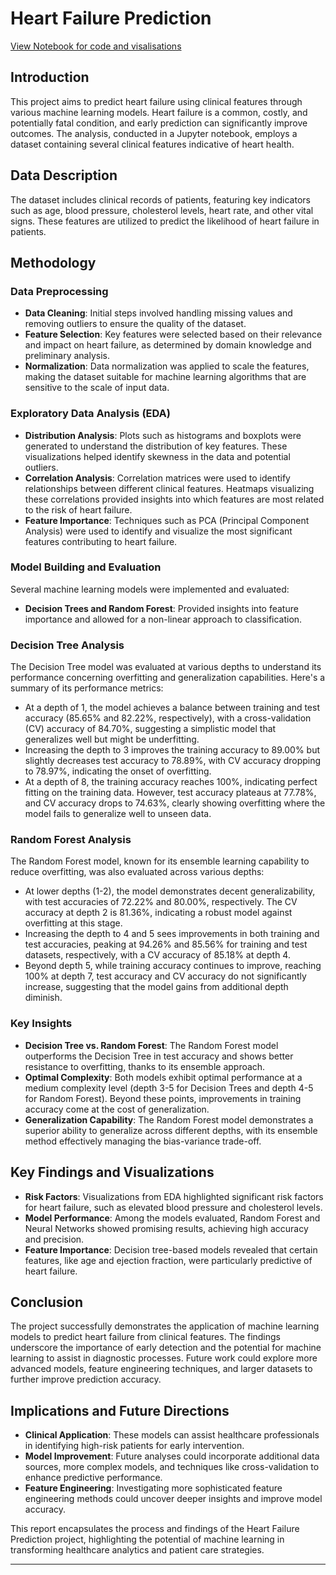 # Heart Failure Prediction
[View Notebook for code and visalisations](https://github.com/prottayislive/Heart-Failure-Prediction-Analysis/blob/main/Heart_Failure_Prediction.ipynb)
## Introduction
This project aims to predict heart failure using clinical features through various machine learning models. Heart failure is a common, costly, and potentially fatal condition, and early prediction can significantly improve outcomes. The analysis, conducted in a Jupyter notebook, employs a dataset containing several clinical features indicative of heart health.

## Data Description
The dataset includes clinical records of patients, featuring key indicators such as age, blood pressure, cholesterol levels, heart rate, and other vital signs. These features are utilized to predict the likelihood of heart failure in patients.

## Methodology

### Data Preprocessing
- **Data Cleaning**: Initial steps involved handling missing values and removing outliers to ensure the quality of the dataset.
- **Feature Selection**: Key features were selected based on their relevance and impact on heart failure, as determined by domain knowledge and preliminary analysis.
- **Normalization**: Data normalization was applied to scale the features, making the dataset suitable for machine learning algorithms that are sensitive to the scale of input data.

### Exploratory Data Analysis (EDA)
- **Distribution Analysis**: Plots such as histograms and boxplots were generated to understand the distribution of key features. These visualizations helped identify skewness in the data and potential outliers.
- **Correlation Analysis**: Correlation matrices were used to identify relationships between different clinical features. Heatmaps visualizing these correlations provided insights into which features are most related to the risk of heart failure.
- **Feature Importance**: Techniques such as PCA (Principal Component Analysis) were used to identify and visualize the most significant features contributing to heart failure.

### Model Building and Evaluation
Several machine learning models were implemented and evaluated:
- **Decision Trees and Random Forest**: Provided insights into feature importance and allowed for a non-linear approach to classification.

### Decision Tree Analysis
The Decision Tree model was evaluated at various depths to understand its performance concerning overfitting and generalization capabilities. Here's a summary of its performance metrics:

- At a depth of 1, the model achieves a balance between training and test accuracy (85.65% and 82.22%, respectively), with a cross-validation (CV) accuracy of 84.70%, suggesting a simplistic model that generalizes well but might be underfitting.
- Increasing the depth to 3 improves the training accuracy to 89.00% but slightly decreases test accuracy to 78.89%, with CV accuracy dropping to 78.97%, indicating the onset of overfitting.
- At a depth of 8, the training accuracy reaches 100%, indicating perfect fitting on the training data. However, test accuracy plateaus at 77.78%, and CV accuracy drops to 74.63%, clearly showing overfitting where the model fails to generalize well to unseen data.

### Random Forest Analysis
The Random Forest model, known for its ensemble learning capability to reduce overfitting, was also evaluated across various depths:

- At lower depths (1-2), the model demonstrates decent generalizability, with test accuracies of 72.22% and 80.00%, respectively. The CV accuracy at depth 2 is 81.36%, indicating a robust model against overfitting at this stage.
- Increasing the depth to 4 and 5 sees improvements in both training and test accuracies, peaking at 94.26% and 85.56% for training and test datasets, respectively, with a CV accuracy of 85.18% at depth 4.
- Beyond depth 5, while training accuracy continues to improve, reaching 100% at depth 7, test accuracy and CV accuracy do not significantly increase, suggesting that the model gains from additional depth diminish.

### Key Insights
- **Decision Tree vs. Random Forest**: The Random Forest model outperforms the Decision Tree in test accuracy and shows better resistance to overfitting, thanks to its ensemble approach.
- **Optimal Complexity**: Both models exhibit optimal performance at a medium complexity level (depth 3-5 for Decision Trees and depth 4-5 for Random Forest). Beyond these points, improvements in training accuracy come at the cost of generalization.
- **Generalization Capability**: The Random Forest model demonstrates a superior ability to generalize across different depths, with its ensemble method effectively managing the bias-variance trade-off.

## Key Findings and Visualizations
- **Risk Factors**: Visualizations from EDA highlighted significant risk factors for heart failure, such as elevated blood pressure and cholesterol levels.
- **Model Performance**: Among the models evaluated, Random Forest and Neural Networks showed promising results, achieving high accuracy and precision.
- **Feature Importance**: Decision tree-based models revealed that certain features, like age and ejection fraction, were particularly predictive of heart failure.

## Conclusion
The project successfully demonstrates the application of machine learning models to predict heart failure from clinical features. The findings underscore the importance of early detection and the potential for machine learning to assist in diagnostic processes. Future work could explore more advanced models, feature engineering techniques, and larger datasets to further improve prediction accuracy.

## Implications and Future Directions
- **Clinical Application**: These models can assist healthcare professionals in identifying high-risk patients for early intervention.
- **Model Improvement**: Future analyses could incorporate additional data sources, more complex models, and techniques like cross-validation to enhance predictive performance.
- **Feature Engineering**: Investigating more sophisticated feature engineering methods could uncover deeper insights and improve model accuracy.

This report encapsulates the process and findings of the Heart Failure Prediction project, highlighting the potential of machine learning in transforming healthcare analytics and patient care strategies.

---
